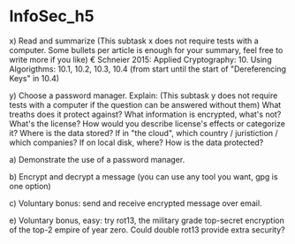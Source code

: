 # InfoSec_h5


x) Read and summarize (This subtask x does not require tests with a computer. Some bullets per article is enough for your summary, feel free to write more if you like)
€ Schneier 2015: Applied Cryptography: 10. Using Algorigthms: 10.1, 10.2, 10.3, 10.4 (from start until the start of "Dereferencing Keys" in 10.4)



y) Choose a password manager. Explain: (This subtask y does not require tests with a computer if the question can be answered without them)
What treaths does it protect against?
What information is encrypted, what's not?
What's the license? How would you describe license's effects or categorize it?
Where is the data stored? If in "the cloud", which country / juristiction / which companies? If on local disk, where?
How is the data protected?


a) Demonstrate the use of a password manager.


b) Encrypt and decrypt a message (you can use any tool you want, gpg is one option)


c) Voluntary bonus: send and receive encrypted message over email.


e) Voluntary bonus, easy: try rot13, the military grade top-secret encryption of the top-2 empire of year zero. Could double rot13 provide extra security?
